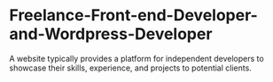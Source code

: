 # Freelance-Front-end-Developer-and-Wordpress-Developer
A website  typically provides a platform for independent developers to showcase their skills, experience, and projects to potential clients. 
